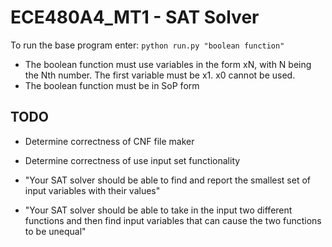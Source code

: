 # ECE480A4_MT1 - SAT Solver
To run the base program enter:
`python run.py "boolean function"`
- The boolean function must use variables in the form xN, with N being the Nth number. The first variable must be x1. x0 cannot be used.
- The boolean function must be in SoP form

## TODO
- Determine correctness of CNF file maker

- Determine correctness of use input set functionality

- "Your SAT solver should be able to find and report the smallest set of input variables with their values"

- "Your SAT solver should be able to take in the input two different functions and then find input variables that can cause the two functions to be unequal"
